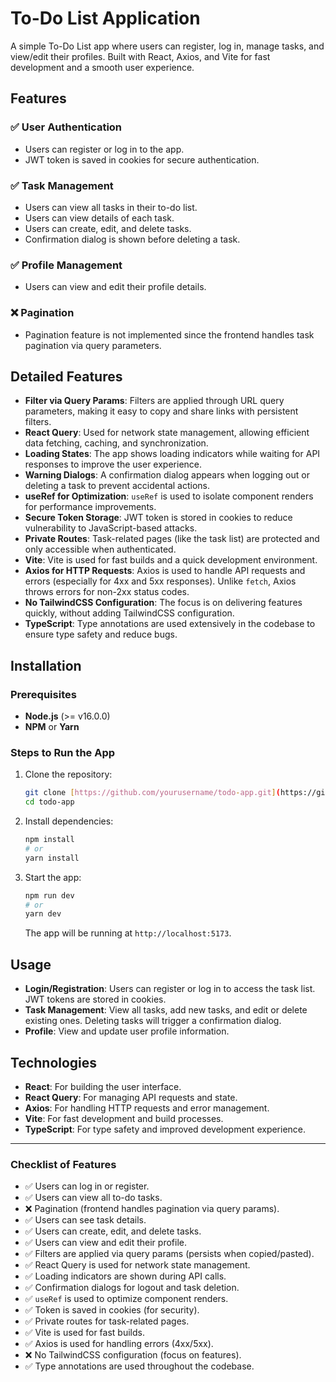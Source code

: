 # To-Do List Application

A simple To-Do List app where users can register, log in, manage tasks, and view/edit their profiles. Built with React, Axios, and Vite for fast development and a smooth user experience.

## Features

### ✅ **User Authentication**
- Users can register or log in to the app.
- JWT token is saved in cookies for secure authentication.

### ✅ **Task Management**
- Users can view all tasks in their to-do list.
- Users can view details of each task.
- Users can create, edit, and delete tasks.
- Confirmation dialog is shown before deleting a task.

### ✅ **Profile Management**
- Users can view and edit their profile details.

### ❌ **Pagination**
- Pagination feature is not implemented since the frontend handles task pagination via query parameters.

## Detailed Features

- **Filter via Query Params**: Filters are applied through URL query parameters, making it easy to copy and share links with persistent filters.
- **React Query**: Used for network state management, allowing efficient data fetching, caching, and synchronization.
- **Loading States**: The app shows loading indicators while waiting for API responses to improve the user experience.
- **Warning Dialogs**: A confirmation dialog appears when logging out or deleting a task to prevent accidental actions.
- **useRef for Optimization**: `useRef` is used to isolate component renders for performance improvements.
- **Secure Token Storage**: JWT token is stored in cookies to reduce vulnerability to JavaScript-based attacks.
- **Private Routes**: Task-related pages (like the task list) are protected and only accessible when authenticated.
- **Vite**: Vite is used for fast builds and a quick development environment.
- **Axios for HTTP Requests**: Axios is used to handle API requests and errors (especially for 4xx and 5xx responses). Unlike `fetch`, Axios throws errors for non-2xx status codes.
- **No TailwindCSS Configuration**: The focus is on delivering features quickly, without adding TailwindCSS configuration.
- **TypeScript**: Type annotations are used extensively in the codebase to ensure type safety and reduce bugs.

## Installation

### Prerequisites

- **Node.js** (>= v16.0.0)
- **NPM** or **Yarn**

### Steps to Run the App

1. Clone the repository:

   ```bash
   git clone [https://github.com/yourusername/todo-app.git](https://github.com/ferdylimmm9/todo-webapp-strt-button.git)
   cd todo-app
   ```

2. Install dependencies:

   ```bash
   npm install
   # or
   yarn install
   ```

3. Start the app:

   ```bash
   npm run dev
   # or
   yarn dev
   ```

   The app will be running at `http://localhost:5173`.

## Usage

- **Login/Registration**: Users can register or log in to access the task list. JWT tokens are stored in cookies.
- **Task Management**: View all tasks, add new tasks, and edit or delete existing ones. Deleting tasks will trigger a confirmation dialog.
- **Profile**: View and update user profile information.

## Technologies

- **React**: For building the user interface.
- **React Query**: For managing API requests and state.
- **Axios**: For handling HTTP requests and error management.
- **Vite**: For fast development and build processes.
- **TypeScript**: For type safety and improved development experience.

---

### Checklist of Features

- ✅ Users can log in or register.
- ✅ Users can view all to-do tasks.
- ❌ Pagination (frontend handles pagination via query params).
- ✅ Users can see task details.
- ✅ Users can create, edit, and delete tasks.
- ✅ Users can view and edit their profile.
- ✅ Filters are applied via query params (persists when copied/pasted).
- ✅ React Query is used for network state management.
- ✅ Loading indicators are shown during API calls.
- ✅ Confirmation dialogs for logout and task deletion.
- ✅ `useRef` is used to optimize component renders.
- ✅ Token is saved in cookies (for security).
- ✅ Private routes for task-related pages.
- ✅ Vite is used for fast builds.
- ✅ Axios is used for handling errors (4xx/5xx).
- ❌ No TailwindCSS configuration (focus on features).
- ✅ Type annotations are used throughout the codebase.
